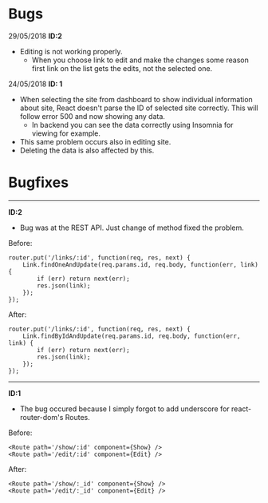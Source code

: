 # Bugs
29/05/2018 __ID:2__
- Editing is not working properly.
    - When you choose link to edit and make the changes some reason first link on the list gets the edits, not the selected one. 


24/05/2018 __ID: 1__
- When selecting the site from dashboard to show individual information about site, React doesn't parse the ID of selected site correctly. This will follow error  500 and now showing any data.
    - In backend you can see the data correctly using Insomnia for viewing for example.
- This same problem occurs also in editing site.
- Deleting the data is also affected by this.

# Bugfixes

<hr/>

__ID:2__

- Bug was at the REST API. Just change of method fixed the problem.

Before: 

```
router.put('/links/:id', function(req, res, next) {
    Link.findOneAndUpdate(req.params.id, req.body, function(err, link) {
        if (err) return next(err);
        res.json(link);
    });
});
```


After: 
```
router.put('/links/:id', function(req, res, next) {
    Link.findByIdAndUpdate(req.params.id, req.body, function(err, link) {
        if (err) return next(err);
        res.json(link);
    });
});
```

<hr/>

__ID:1__

- The bug occured because I simply forgot to add underscore for react-router-dom's Routes.

Before:
```
<Route path='/show/:id' component={Show} /> 
<Route path='/edit/:id' component={Edit} /> 
```
After:
```
<Route path='/show/:_id' component={Show} /> 
<Route path='/edit/:_id' component={Edit} /> 
```
